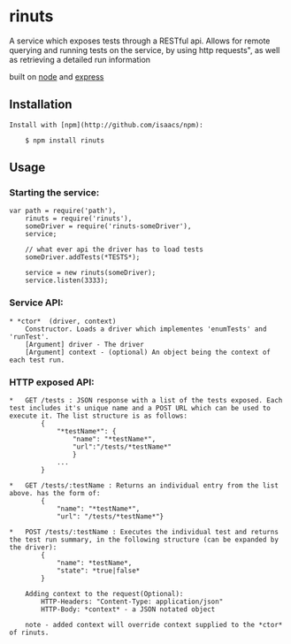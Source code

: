 ﻿
# rinuts
  
  A service which exposes tests through a RESTful api. Allows for remote querying and running tests on the service, by using http requests", as well as retrieving a detailed run information
    
  built on [node](http://nodejs.org) and [express](http://github.com/visionmedia/express) 

## Installation

    Install with [npm](http://github.com/isaacs/npm):
    
        $ npm install rinuts

## Usage

### Starting the service:
        
    var path = require('path'),
        rinuts = require('rinuts'),
        someDriver = require('rinuts-someDriver'),
        service;
        
        // what ever api the driver has to load tests
        someDriver.addTests(*TESTS*);
                
        service = new rinuts(someDriver);
        service.listen(3333);

### Service API:
           
    * *ctor*  (driver, context)
        Constructor. Loads a driver which implementes 'enumTests' and 'runTest'.
        [Argument] driver - The driver        
		[Argument] context - (optional) An object being the context of each test run.         
    
### HTTP exposed API:

    *	GET /tests : JSON response with a list of the tests exposed. Each test includes it's unique name and a POST URL which can be used to execute it. The list structure is as follows:
            {
                "*testName*": {
                    "name": "*testName*",                    
                    "url":"/tests/*testName*"
                    }
                ...
            }

    *	GET /tests/:testName : Returns an individual entry from the list above. has the form of:
			{
				"name": "*testName*",				
				"url": "/tests/*testName*"}
    
    *	POST /tests/:testName : Executes the individual test and returns the test run summary, in the following structure (can be expanded by the driver):            
            {
                "name": *testName*,                
                "state": *true|false*                
            }
			
		Adding context to the request(Optional):		
			HTTP-Headers: "Content-Type: application/json"
			HTTP-Body: *context* - a JSON notated object
		
		note - added context will override context supplied to the *ctor* of rinuts.
